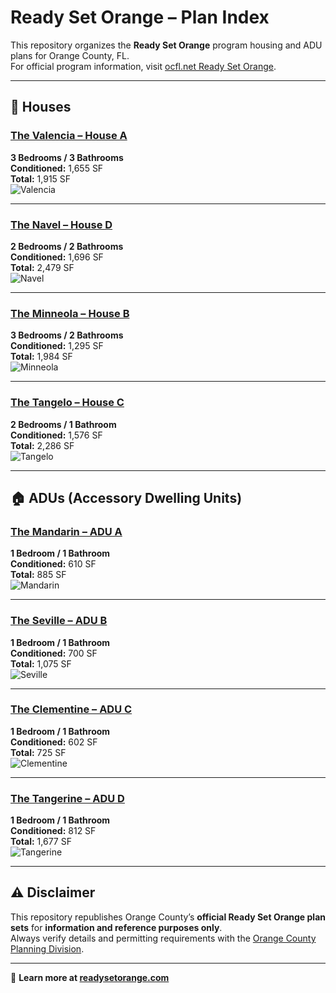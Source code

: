 # Ready Set Orange – Plan Index

This repository organizes the **Ready Set Orange** program housing and ADU plans for Orange County, FL.  
For official program information, visit [ocfl.net Ready Set Orange](https://www.ocfl.net/PlanningDevelopment/ReadySetOrange.aspx).

---

## 🏡 Houses

### [The Valencia – House A](../plans/houses/valencia.md)
**3 Bedrooms / 3 Bathrooms**  
**Conditioned:** 1,655 SF  
**Total:** 1,915 SF  
![Valencia](https://oasisengineering.com/wp-content/uploads/2025/02/image-1583x2048.png)

---

### [The Navel – House D](../plans/houses/navel.md)
**2 Bedrooms / 2 Bathrooms**  
**Conditioned:** 1,696 SF  
**Total:** 2,479 SF  
![Navel](https://oasisengineering.com/wp-content/uploads/2025/02/image-1583x2048.png)

---

### [The Minneola – House B](../plans/houses/minneola.md)
**3 Bedrooms / 2 Bathrooms**  
**Conditioned:** 1,295 SF  
**Total:** 1,984 SF  
![Minneola](https://oasisengineering.com/wp-content/uploads/2025/02/image-1-1583x2048.png)

---

### [The Tangelo – House C](../plans/houses/tangelo.md)
**2 Bedrooms / 1 Bathroom**  
**Conditioned:** 1,576 SF  
**Total:** 2,286 SF  
![Tangelo](https://oasisengineering.com/wp-content/uploads/2025/02/image-2-1583x2048.png)

---

## 🏠 ADUs (Accessory Dwelling Units)

### [The Mandarin – ADU A](../plans/adus/mandarin.md)
**1 Bedroom / 1 Bathroom**  
**Conditioned:** 610 SF  
**Total:** 885 SF  
![Mandarin](https://oasisengineering.com/wp-content/uploads/2025/02/image-5-1583x2048.png)

---

### [The Seville – ADU B](../plans/adus/seville.md)
**1 Bedroom / 1 Bathroom**  
**Conditioned:** 700 SF  
**Total:** 1,075 SF  
![Seville](https://oasisengineering.com/wp-content/uploads/2025/02/image-4-1583x2048.png)

---

### [The Clementine – ADU C](../plans/adus/clementine.md)
**1 Bedroom / 1 Bathroom**  
**Conditioned:** 602 SF  
**Total:** 725 SF  
![Clementine](https://oasisengineering.com/wp-content/uploads/2025/02/image-6-1583x2048.png)

---

### [The Tangerine – ADU D](../plans/adus/tangerine.md)
**1 Bedroom / 1 Bathroom**  
**Conditioned:** 812 SF  
**Total:** 1,677 SF  
![Tangerine](https://oasisengineering.com/wp-content/uploads/2025/02/image-7-1583x2048.png)

---

## ⚠️ Disclaimer
This repository republishes Orange County’s **official Ready Set Orange plan sets** for **information and reference purposes only**.  
Always verify details and permitting requirements with the [Orange County Planning Division](https://www.ocfl.net/PlanningDevelopment/ReadySetOrange.aspx).

---

🔗 **Learn more at [readysetorange.com](https://readysetorange.com)**
